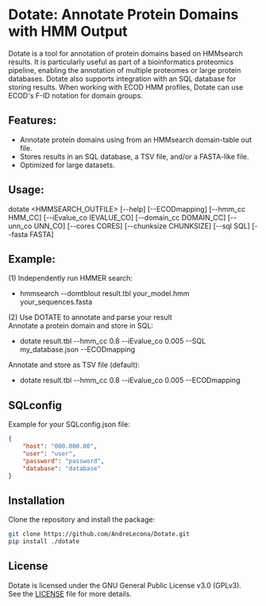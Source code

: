# Dotate: Annotate Protein Domains with HMM Output

Dotate is a tool for annotation of protein domains based on HMMsearch results. It is particularly useful as part of a bioinformatics proteomics pipeline, enabling the annotation of multiple proteomes or large protein databases. Dotate also supports integration with an SQL database for storing results. When working with ECOD HMM profiles, Dotate can use ECOD's F-ID notation for domain groups.

## Features:
- Annotate protein domains using from an HMMsearch domain-table out file.
- Stores results in an SQL database, a TSV file, and/or a FASTA-like file.
- Optimized for large datasets.

## Usage:
dotate <HMMSEARCH_OUTFILE> [--help] [--ECODmapping] [--hmm_cc HMM_CC] [--iEvalue_co IEVALUE_CO] [--domain_cc DOMAIN_CC] [--unn_co UNN_CO] [--cores CORES] [--chunksize CHUNKSIZE] [--sql SQL] [--fasta FASTA]

## Example:
(1) Independently run HMMER search:
- hmmsearch --domtblout result.tbl your_model.hmm your_sequences.fasta

(2) Use DOTATE to annotate and parse your result  
Annotate a protein domain and store in SQL:
- dotate result.tbl --hmm_cc 0.8 --iEvalue_co 0.005 --SQL my_database.json --ECODmapping

Annotate and store as TSV file (default):
- dotate result.tbl --hmm_cc 0.8 --iEvalue_co 0.005 --ECODmapping

## SQLconfig
Example for your SQLconfig.json file:

```json
{
    "host": "000.000.00",
    "user": "user",
    "password": "password",
    "database": "database"
}
```

## Installation

Clone the repository and install the package:

```bash
git clone https://github.com/AndreLecona/Dotate.git
pip install ./dotate
```

## License
Dotate is licensed under the GNU General Public License v3.0 (GPLv3).  
See the [LICENSE](LICENSE) file for more details.